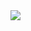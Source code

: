 

<a href="#">
  <img align="center" src="https://github-readme-stats-philipecaldas.vercel.app/api/?username=philipecaldas&hide_title=true&show_icons=true&theme=dark&count_private=true&line_height=20" />
</a>
<!--<a href="#">
  <img align="center" src="https://github-readme-stats-philipecaldas.vercel.app/api/top-langs/?username=philipecaldas&hide_title=true&theme=dark&langs_count=6&layout=compact" />
</a>


**philipecaldas/philipecaldas** is a ✨ _special_ ✨ repository because its `README.md` (this file) appears on your GitHub profile.

Here are some ideas to get you started:

- 🔭 I’m currently working on ...
- 🌱 I’m currently learning ...
- 👯 I’m looking to collaborate on ...
- 🤔 I’m looking for help with ...
- 💬 Ask me about ...
- 📫 How to reach me: ...
- 😄 Pronouns: ...
- ⚡ Fun fact: ...
-->
